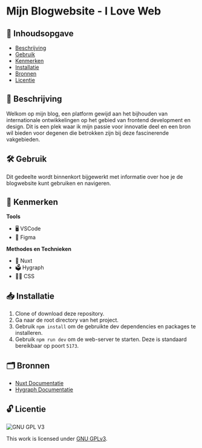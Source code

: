 # Mijn Blogwebsite - I Love Web

## 📖 Inhoudsopgave

  * [Beschrijving](#beschrijving)
  * [Gebruik](#gebruik)
  * [Kenmerken](#kenmerken)
  * [Installatie](#installatie)
  * [Bronnen](#bronnen)
  * [Licentie](#licentie)
    
## 📄 Beschrijving

Welkom op mijn blog, een platform gewijd aan het bijhouden van internationale ontwikkelingen op het gebied van frontend development en design. Dit is een plek waar ik mijn passie voor innovatie deel en een bron wil bieden voor degenen die betrokken zijn bij deze fascinerende vakgebieden.

## 🛠️ Gebruik

Dit gedeelte wordt binnenkort bijgewerkt met informatie over hoe je de blogwebsite kunt gebruiken en navigeren.

## 💎 Kenmerken

**Tools**

- 🖥️ VSCode
- 🎨 Figma

**Methodes en Technieken**

- 🚀 Nuxt
- 🗳️ Hygraph
- 💅🏼 CSS

## 📥 Installatie

1. Clone of download deze repository.
2. Ga naar de root directory van het project.
3. Gebruik `npm install` om de gebruikte dev dependencies en packages te installeren.
4. Gebruik `npm run dev` om de web-server te starten. Deze is standaard bereikbaar op poort `5173`.

## 🗂️ Bronnen

- [Nuxt Documentatie](https://nuxt.com/docs/getting-started/installation)
- [Hygraph Documentatie](https://hygraph.com/docs)

## 🔓 Licentie

![GNU GPL V3](https://www.gnu.org/graphics/gplv3-127x51.png)

This work is licensed under [GNU GPLv3](./LICENSE).
